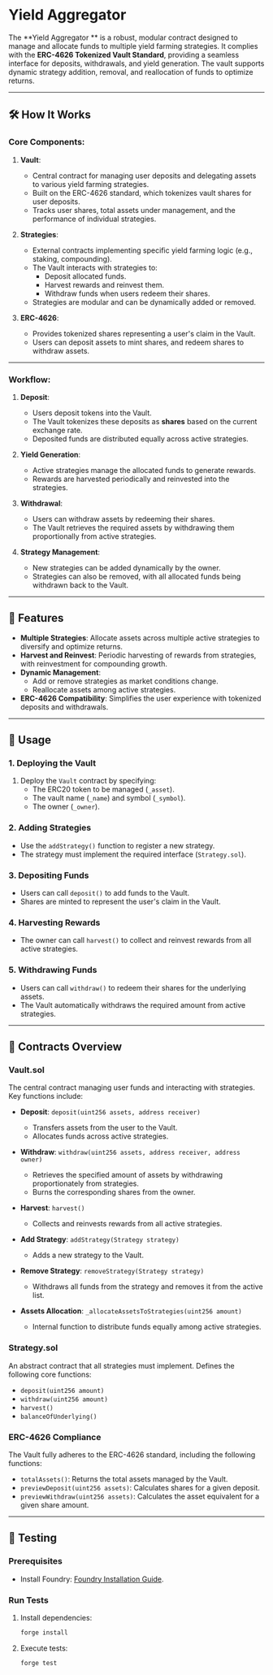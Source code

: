 # Yield Aggregator

The **Yield Aggregator ** is a robust, modular contract designed to manage and allocate funds to multiple yield farming strategies. It complies with the **ERC-4626 Tokenized Vault Standard**, providing a seamless interface for deposits, withdrawals, and yield generation. The vault supports dynamic strategy addition, removal, and reallocation of funds to optimize returns.

---

## 🛠 **How It Works**

### Core Components:

1. **Vault**:

   - Central contract for managing user deposits and delegating assets to various yield farming strategies.
   - Built on the ERC-4626 standard, which tokenizes vault shares for user deposits.
   - Tracks user shares, total assets under management, and the performance of individual strategies.

2. **Strategies**:

   - External contracts implementing specific yield farming logic (e.g., staking, compounding).
   - The Vault interacts with strategies to:
     - Deposit allocated funds.
     - Harvest rewards and reinvest them.
     - Withdraw funds when users redeem their shares.
   - Strategies are modular and can be dynamically added or removed.

3. **ERC-4626**:
   - Provides tokenized shares representing a user's claim in the Vault.
   - Users can deposit assets to mint shares, and redeem shares to withdraw assets.

---

### Workflow:

1. **Deposit**:

   - Users deposit tokens into the Vault.
   - The Vault tokenizes these deposits as **shares** based on the current exchange rate.
   - Deposited funds are distributed equally across active strategies.

2. **Yield Generation**:

   - Active strategies manage the allocated funds to generate rewards.
   - Rewards are harvested periodically and reinvested into the strategies.

3. **Withdrawal**:

   - Users can withdraw assets by redeeming their shares.
   - The Vault retrieves the required assets by withdrawing them proportionally from active strategies.

4. **Strategy Management**:
   - New strategies can be added dynamically by the owner.
   - Strategies can also be removed, with all allocated funds being withdrawn back to the Vault.

---

## 🧱 **Features**

- **Multiple Strategies**: Allocate assets across multiple active strategies to diversify and optimize returns.
- **Harvest and Reinvest**: Periodic harvesting of rewards from strategies, with reinvestment for compounding growth.
- **Dynamic Management**:
  - Add or remove strategies as market conditions change.
  - Reallocate assets among active strategies.
- **ERC-4626 Compatibility**: Simplifies the user experience with tokenized deposits and withdrawals.

---

## 🚀 **Usage**

### 1. Deploying the Vault

1. Deploy the `Vault` contract by specifying:
   - The ERC20 token to be managed (`_asset`).
   - The vault name (`_name`) and symbol (`_symbol`).
   - The owner (`_owner`).

### 2. Adding Strategies

- Use the `addStrategy()` function to register a new strategy.
- The strategy must implement the required interface (`Strategy.sol`).

### 3. Depositing Funds

- Users can call `deposit()` to add funds to the Vault.
- Shares are minted to represent the user's claim in the Vault.

### 4. Harvesting Rewards

- The owner can call `harvest()` to collect and reinvest rewards from all active strategies.

### 5. Withdrawing Funds

- Users can call `withdraw()` to redeem their shares for the underlying assets.
- The Vault automatically withdraws the required amount from active strategies.

---

## 📄 **Contracts Overview**

### Vault.sol

The central contract managing user funds and interacting with strategies. Key functions include:

- **Deposit**: `deposit(uint256 assets, address receiver)`
  - Transfers assets from the user to the Vault.
  - Allocates funds across active strategies.
- **Withdraw**: `withdraw(uint256 assets, address receiver, address owner)`

  - Retrieves the specified amount of assets by withdrawing proportionately from strategies.
  - Burns the corresponding shares from the owner.

- **Harvest**: `harvest()`

  - Collects and reinvests rewards from all active strategies.

- **Add Strategy**: `addStrategy(Strategy strategy)`
  - Adds a new strategy to the Vault.
- **Remove Strategy**: `removeStrategy(Strategy strategy)`

  - Withdraws all funds from the strategy and removes it from the active list.

- **Assets Allocation**: `_allocateAssetsToStrategies(uint256 amount)`
  - Internal function to distribute funds equally among active strategies.

### Strategy.sol

An abstract contract that all strategies must implement. Defines the following core functions:

- `deposit(uint256 amount)`
- `withdraw(uint256 amount)`
- `harvest()`
- `balanceOfUnderlying()`

### ERC-4626 Compliance

The Vault fully adheres to the ERC-4626 standard, including the following functions:

- `totalAssets()`: Returns the total assets managed by the Vault.
- `previewDeposit(uint256 assets)`: Calculates shares for a given deposit.
- `previewWithdraw(uint256 assets)`: Calculates the asset equivalent for a given share amount.

---

## 🧪 **Testing**

### Prerequisites

- Install Foundry: [Foundry Installation Guide](https://book.getfoundry.sh/getting-started/installation.html).

### Run Tests

1. Install dependencies:
   ```bash
   forge install
   ```
2. Execute tests:
   ```bash
   forge test
   ```
